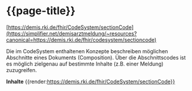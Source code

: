 # {{page-title}} 
[https://demis.rki.de/fhir/CodeSystem/sectionCode](https://simplifier.net/demisarztmeldung/~resources?canonical=https://demis.rki.de/fhir/codesystem/sectioncode)

Die im CodeSystem enthaltenen Konzepte beschreiben möglichen Abschnitte eines Dokuments (Composition). Über die Abschnittscodes ist es möglich zielgenau auf bestimmte Inhalte (z.B. einer Meldung) zuzugreifen.

**Inhalte**
{{render:https://demis.rki.de/fhir/CodeSystem/sectionCode}}